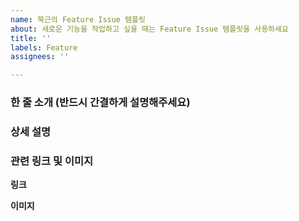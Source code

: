 ```yaml
---
name: 북근의 Feature Issue 템플릿
about: 새로운 기능을 작업하고 싶을 때는 Feature Issue 템플릿을 사용하세요
title: ''
labels: Feature
assignees: ''

---
```


### 한 줄 소개 (반드시 간결하게 설명해주세요)

### 상세 설명

### 관련 링크 및 이미지

**링크**

**이미지**
